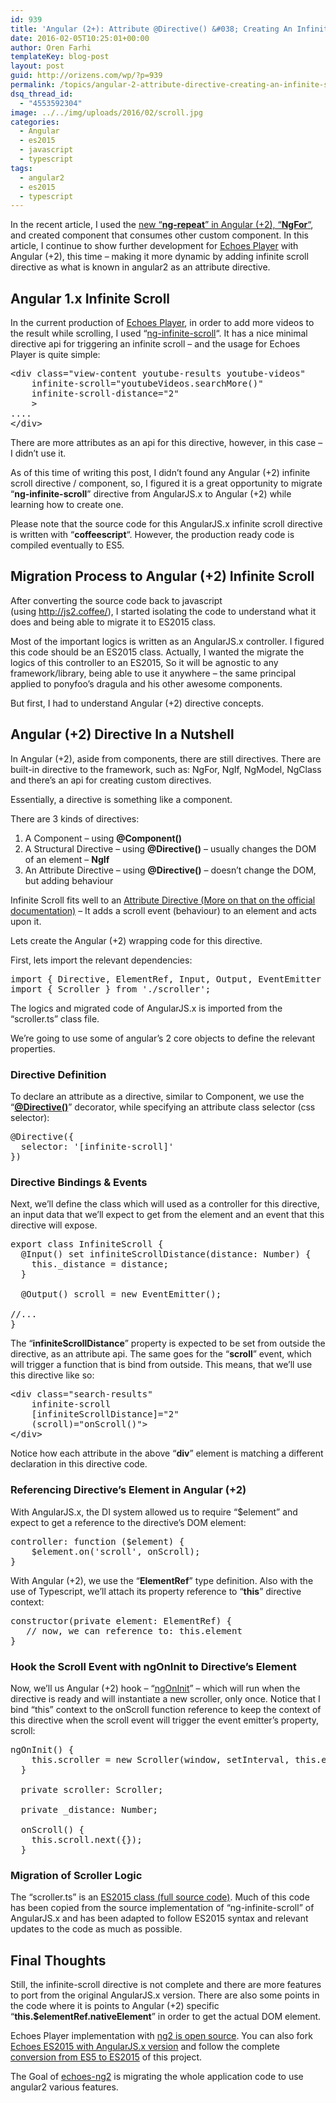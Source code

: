 ```yaml
---
id: 939
title: 'Angular (2+): Attribute @Directive() &#038; Creating An Infinite Scroll Directive'
date: 2016-02-05T10:25:01+00:00
author: Oren Farhi 
templateKey: blog-post
layout: post
guid: http://orizens.com/wp/?p=939
permalink: /topics/angular-2-attribute-directive-creating-an-infinite-scroll-directive/
dsq_thread_id:
  - "4553592304"
image: ../../img/uploads/2016/02/scroll.jpg
categories:
  - Angular
  - es2015
  - javascript
  - typescript
tags:
  - angular2
  - es2015
  - typescript
---
```

In the recent article, I used the <a href="http://orizens.com/wp/topics/from-angular-1-x-ng-repeat-to-angular-2-ngfor-with-component/" target="_blank">new &#8220;<strong>ng-repeat</strong>&#8221; in Angular (+2), &#8220;<strong>NgFor</strong>&#8220;</a>, and created component that consumes other custom component. In this article, I continue to show further development for <a href="http://github.com/orizens/echoes-ng2" target="_blank">Echoes Player</a> with Angular (+2), this time &#8211; making it more dynamic by adding infinite scroll directive as what is known in angular2 as an attribute directive.<!--more-->

## Angular 1.x Infinite Scroll

In the current production of <a href="http://echotu.be" target="_blank">Echoes Player</a>, in order to add more videos to the result while scrolling, I used &#8220;<a href="https://sroze.github.io/ngInfiniteScroll/" target="_blank">ng-infinite-scroll</a>&#8220;. It has a nice minimal directive api for triggering an infinite scroll &#8211; and the usage for Echoes Player is quite simple:

<pre class="lang:default mark:2,3 decode:true ">&lt;div class="view-content youtube-results youtube-videos" 
	infinite-scroll="youtubeVideos.searchMore()" 
	infinite-scroll-distance="2"
	&gt;
....
&lt;/div&gt;</pre>

There are more attributes as an api for this directive, however, in this case &#8211; I didn&#8217;t use it.

As of this time of writing this post, I didn&#8217;t found any Angular (+2) infinite scroll directive / component, so, I figured it is a great opportunity to migrate &#8220;**ng-infinite-scroll**&#8221; directive from AngularJS.x to Angular (+2) while learning how to create one.

Please note that the source code for this AngularJS.x infinite scroll directive is written with &#8220;**coffeescript**&#8220;. However, the production ready code is compiled eventually to ES5.

## Migration Process to Angular (+2) Infinite Scroll

After converting the source code back to javascript (using <a href="http://js2.coffee/" target="_blank">http://js2.coffee/</a>), I started isolating the code to understand what it does and being able to migrate it to ES2015 class.

Most of the important logics is written as an AngularJS.x controller. I figured this code should be an ES2015 class. Actually, I wanted the migrate the logics of this controller to an ES2015, So it will be agnostic to any framework/library, being able to use it anywhere &#8211; the same principal applied to ponyfoo&#8217;s dragula and his other awesome components.

But first, I had to understand Angular (+2) directive concepts.

## Angular (+2) Directive In a Nutshell

In Angular (+2), aside from components, there are still directives. There are built-in directive to the framework, such as: NgFor, NgIf, NgModel, NgClass and there&#8217;s an api for creating custom directives.

Essentially, a directive is something like a component.

There are 3 kinds of directives:

  1. A Component &#8211; using **@Component()**
  2. A Structural Directive &#8211; using **@Directive()** &#8211; usually changes the DOM of an element &#8211; **NgIf**
  3. An Attribute Directive &#8211; using **@Directive()** &#8211; doesn&#8217;t change the DOM, but adding behaviour

Infinite Scroll fits well to an <a href="https://angular.io/docs/ts/latest/guide/attribute-directives.html" target="_blank">Attribute Directive (More on that on the official documentation)</a> &#8211; It adds a scroll event (behaviour) to an element and acts upon it.

Lets create the Angular (+2) wrapping code for this directive.

First, lets import the relevant dependencies:

<pre class="lang:js decode:true  ">import { Directive, ElementRef, Input, Output, EventEmitter } from '@angular/core';
import { Scroller } from './scroller';</pre>

The logics and migrated code of AngularJS.x is imported from the &#8220;scroller.ts&#8221; class file.

We&#8217;re going to use some of angular&#8217;s 2 core objects to define the relevant properties.

### Directive Definition

To declare an attribute as a directive, similar to Component, we use the &#8220;**<a href="https://angular.io/docs/ts/latest/api/core/Directive-decorator.html" target="_blank">@Directive()</a>**&#8221; decorator, while specifying an attribute class selector (css selector):

<pre class="lang:default decode:true ">@Directive({
  selector: '[infinite-scroll]'
})</pre>

### Directive Bindings & Events

Next, we&#8217;ll define the class which will used as a controller for this directive, an input data that we&#8217;ll expect to get from the element and an event that this directive will expose.

<pre class="lang:js decode:true">export class InfiniteScroll {
  @Input() set infiniteScrollDistance(distance: Number) {
    this._distance = distance;
  }

  @Output() scroll = new EventEmitter();

//...
}</pre>

The &#8220;**infiniteScrollDistance**&#8221; property is expected to be set from outside the directive, as an attribute api. The same goes for the &#8220;**scroll**&#8221; event, which will trigger a function that is bind from outside. This means, that we&#8217;ll use this directive like so:

<pre class="lang:default decode:true">&lt;div class="search-results"
    infinite-scroll
    [infiniteScrollDistance]="2"
    (scroll)="onScroll()"&gt;
&lt;/div&gt;</pre>

Notice how each attribute in the above &#8220;**div**&#8221; element is matching a different declaration in this directive code.

### Referencing Directive&#8217;s Element in Angular (+2)

With AngularJS.x, the DI system allowed us to require &#8220;$element&#8221; and expect to get a reference to the directive&#8217;s DOM element:

<pre class="lang:default decode:true ">controller: function ($element) {
	$element.on('scroll', onScroll);
}</pre>

With Angular (+2), we use the &#8220;**ElementRef**&#8221; type definition. Also with the use of Typescript, we&#8217;ll attach its property reference to &#8220;**this**&#8221; directive context:

<pre class="lang:default decode:true ">constructor(private element: ElementRef) {
   // now, we can reference to: this.element
}</pre>

### Hook the Scroll Event with ngOnInit to Directive&#8217;s Element

Now, we&#8217;ll us Angular (+2) hook &#8211; &#8220;<a href="https://angular.io/docs/ts/latest/api/core/OnInit-interface.html" target="_blank">ngOnInit</a>&#8221; &#8211; which will run when the directive is ready and will instantiate a new scroller, only once. Notice that I bind &#8220;this&#8221; context to the onScroll function reference to keep the context of this directive when the scroll event will trigger the event emitter&#8217;s property, scroll:

<pre class="lang:default decode:true ">ngOnInit() {
    this.scroller = new Scroller(window, setInterval, this.element, this.onScroll.bind(this), this._distance, {});
  }

  private scroller: Scroller;

  private _distance: Number;

  onScroll() {
    this.scroll.next({});
  }</pre>

### Migration of Scroller Logic

The &#8220;scroller.ts&#8221; is an <a href="https://github.com/orizens/angular2-infinite-scroll/blob/master/src/scroller.ts" target="_blank">ES2015 class (full source code)</a>. Much of this code has been copied from the source implementation of &#8220;ng-infinite-scroll&#8221; of AngularJS.x and has been adapted to follow ES2015 syntax and relevant updates to the code as much as possible.

## Final Thoughts

Still, the infinite-scroll directive is not complete and there are more features to port from the original AngularJS.x version. There are also some points in the code where it is points to Angular (+2) specific &#8220;**this.$elementRef.nativeElement**&#8221; in order to get the actual DOM element.

Echoes Player implementation with <a href="https://github.com/orizens/echoes-ng2" target="_blank">ng2 is open source</a>. You can also fork <a href="https://github.com/orizens/echoes/tree/es2015" target="_blank">Echoes ES2015 with AngularJS.x version</a> and follow the complete <a href="https://github.com/orizens/echoes/issues/84" target="_blank">conversion from ES5 to ES2015</a> of this project.

The Goal of <a href="http://github.com/orizens/echoes-ng2" target="_blank">echoes-ng2</a> is migrating the whole application code to use angular2 various features.